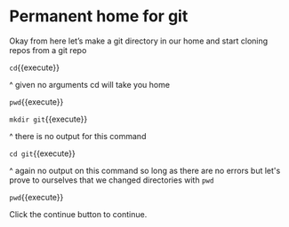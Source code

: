 # Permanent home for git

Okay from here let’s make a git directory in our home and start cloning repos from a git repo

`cd`{{execute}}

^ given no arguments cd will take you home

`pwd`{{execute}}


`mkdir git`{{execute}}

^ there is no output for this command

`cd git`{{execute}}

^ again no output on this command so long as there are no errors
but let's prove to ourselves that we changed directories with `pwd`

`pwd`{{execute}}

Click the continue button to continue.
